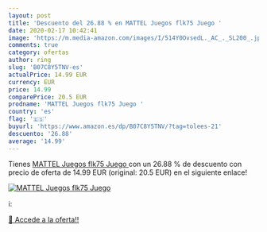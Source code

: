 ```yaml
---
layout: post
title: 'Descuento del 26.88 % en MATTEL Juegos flk75 Juego '
date: 2020-02-17 10:42:41
image: 'https://m.media-amazon.com/images/I/514Y0OvsedL._AC_._SL200_.jpg'
comments: true
category: ofertas
author: ring
slug: 'B07C8Y5TNV-es'
actualPrice: 14.99 EUR
currency: EUR
price: 14.99
comparePrice: 20.5 EUR
prodname: 'MATTEL Juegos flk75 Juego '
country: 'es'
flag: '🇪🇸'
buyurl: 'https://www.amazon.es/dp/B07C8Y5TNV/?tag=tolees-21'
descuento: '26.88'
average: '14.99'
---
```


Tienes [MATTEL Juegos flk75 Juego ](https://www.amazon.es/dp/B07C8Y5TNV/?tag=tolees-21) con un 26.88 % de descuento con precio de oferta de 14.99 EUR (original: 20.5 EUR) en el siguiente enlace!

[![MATTEL Juegos flk75 Juego ](https://m.media-amazon.com/images/I/514Y0OvsedL._AC_._SL200_.jpg)](https://www.amazon.es/dp/B07C8Y5TNV/?tag=tolees-21)

ℹ️:


[🛒 Accede a la oferta!!](https://www.amazon.es/dp/B07C8Y5TNV/?tag=tolees-21)
